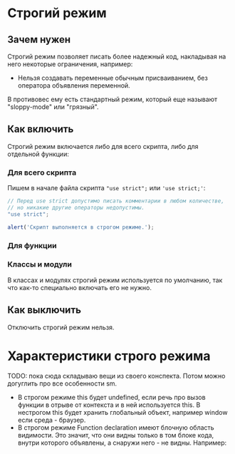 # Строгий режим

## Зачем нужен

Строгий режим позволяет писать более надежный код, накладывая на него некоторые ограничения, например:

* Нельзя создавать переменные обычным присваиванием, без оператора объявления переменной.

В противовес ему есть стандартный режим, который еще называют "sloppy-mode" или "грязный".

## Как включить

Строгий режим включается либо для всего скрипта, либо для отдельной функции:

### Для всего скрипта

Пишем в начале файла скрипта `"use strict";` или `'use strict;'`:

```javascript
// Перед use strict допустимо писать комментарии в любом количестве,
// но никакие другие операторы недопустимы.
"use strict";

alert('Скрипт выполняется в строгом режиме.');
```

### Для функции



### Классы и модули

В классах и модулях строгий режим используется по умолчанию, так что как-то специально включать его не нужно.

## Как выключить

Отключить строгий режим нельзя.



# Характеристики строго режима

TODO: пока сюда складываю вещи из своего конспекта. Потом можно догуглить про все особенности sm.

* В строгом режиме this будет undefined, если речь про вызов функции в отрыве от контекста и в ней используется this. В нестрогом this будет хранить глобальный объект, например window если среда - браузер.
* В строгом режиме Function declaration имеют блочную область видимости. Это значит, что они видны только в том блоке кода, внутри которого объявлены, а снаружи него - не видны. Например: